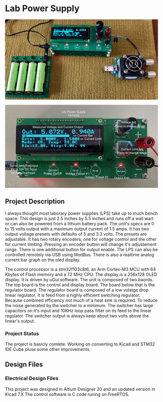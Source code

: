 # Lab Power Supply
![Robot_Front](https://github.com/jerryok826/Lab-Power-Supply/blob/main/Pictures/lps_bat_lps_load.jpeg)

![Robot_Front](https://github.com/jerryok826/Lab-Power-Supply/blob/main/Pictures/lab_power_supply_2.jpeg)

## Project Description
I always thought most laborary power supplies (LPS) take up to much bench space. This design is just 2.5 inches by 5.5 inches and runs off a wall wart or can also be powered from a lithium battery pack. The unit's specs are 0 to 15 volts output with a maximum output current of 1.5 amps. It has two output voltage presets with defaults of 5 and 3.3 volts. The presets are adjustable. It has two rotary encoders, one for voltage control and the other for current limiting. Pressing an encoder button will change it's adjustement range. There is one additional button for output enable. The LPS can also be controlled remotely via USB using ModBus. There is also a realtime analog current bar graph on the oled display.

The control processor is a stm32f103c8t6, an Arm Cortex-M3 MCU with 64 Kbytes of Flash memory and a 72 MHz CPU. The display is a 256x128 OLED display. It is driven by uGui software. The unit is composed of two baords. The top board is the control and display board. The board below that is the regulator board. The regulator board is composed of a low volatge drop linear regulator. It is feed from a highly efficient switching regulator. Because combined efficiency not much of a heat sink is required. To reduce the noise generated by the switcher to a minimum. The switcher has large capacitors on it's input and 10KHz loop pass filter on its feed to the linear regulator. The switcher output is always keep about two volts above the linear's output.

### Project Status
The project is basicly comlete. Working on converting to Kicad and STM32 IDE Cube pluse some other improvements.

## Design Files
### Electrical Design Files
This project was designed in Altium Designer 20 and an updated version in Kicad 7.X The control software is C code runing on FreeRTOS. 


